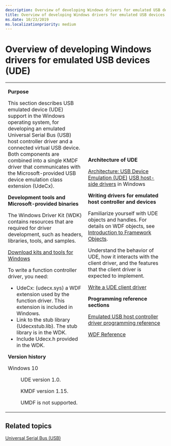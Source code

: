 ```yaml
---
description: Overview of developing Windows drivers for emulated USB devices (UDE)
title: Overview of developing Windows drivers for emulated USB devices (UDE)
ms.date: 10/23/2019
ms.localizationpriority: medium
---
```


# Overview of developing Windows drivers for emulated USB devices (UDE)


<table>
<colgroup>
<col width="50%" />
<col width="50%" />
</colgroup>
<tbody>
<tr class="odd">
<td><p><strong>Purpose</strong></p>
<p>This section describes USB emulated device (UDE) support in the Windows operating system, for developing an emulated Universal Serial Bus (USB) host controller driver and a connected virtual USB device. Both components are combined into a single KMDF driver that communicates with the Microsoft-provided USB device emulation class extension (UdeCx).</p>
<p><strong>Development tools and Microsoft-provided binaries</strong></p>
<p>The Windows Driver Kit (WDK) contains resources that are required for driver development, such as headers, libraries, tools, and samples.</p>
<p><a href="https://go.microsoft.com/fwlink/p/?linkid=617155" data-raw-source="[Download kits and tools for Windows](https://go.microsoft.com/fwlink/p/?linkid=617155)">Download kits and tools for Windows</a></p>
<p>To write a function controller driver, you need:</p>
<ul>
<li>UdeCx: (udecx.sys) a WDF extension used by the function driver. This extension is included in Windows.</li>
<li>Link to the stub library (Udecxstub.lib). The stub library is in the WDK.</li>
<li>Include Udecx.h provided in the WDK.</li>
</ul>
<p><strong>Version history</strong></p>
<p></p>
<dl>
<dt><a href=""></a>Windows 10</dt>
<dd><p>UDE version 1.0.</p>
<p>KMDF version 1.15.</p>
<p>UMDF is not supported.</p>
</dd>
</dl></td>
<td><p><strong>Architecture of UDE</strong></p>
<a href="usb-emulated-device--ude--architecture.md" data-raw-source="[Architecture: USB Device Emulation (UDE)](usb-emulated-device--ude--architecture.md)">Architecture: USB Device Emulation (UDE)</a>
<a href="usb-3-0-driver-stack-architecture.md" data-raw-source="[USB host-side drivers](usb-3-0-driver-stack-architecture.md)">USB host-side drivers</a> in Windows
<p><strong>Writing drivers for emulated host controller and devices</strong></p>
<p>Familiarize yourself with UDE objects and handles. For details on WDF objects, see <a href="https://docs.microsoft.com/windows-hardware/drivers/wdf/introduction-to-framework-objects" data-raw-source="[Introduction to Framework Objects](https://docs.microsoft.com/windows-hardware/drivers/wdf/introduction-to-framework-objects)">Introduction to Framework Objects</a>.</p>
<p>Understand the behavior of UDE, how it interacts with the client driver, and the features that the client driver is expected to implement.</p>
<p><a href="writing-a-ude-client-driver.md" data-raw-source="[Write a UDE client driver](writing-a-ude-client-driver.md)">Write a UDE client driver</a></p>
<p><strong>Programming reference sections</strong></p>
<p><a href="https://docs.microsoft.com/windows-hardware/drivers/ddi/_usbref/#emulated-host-controller-driver-reference" data-raw-source="[Emulated USB host controller driver programming reference](https://docs.microsoft.com/windows-hardware/drivers/ddi/_usbref/#emulated-host-controller-driver-reference)">Emulated USB host controller driver programming reference</a></p>
<p><a href="https://docs.microsoft.com/windows-hardware/drivers/ddi/_wdf/" data-raw-source="[WDF Reference](https://docs.microsoft.com/windows-hardware/drivers/ddi/_wdf/)">WDF Reference</a></p></td>
</tr>
</tbody>
</table>

 

## Related topics
[Universal Serial Bus (USB)](https://docs.microsoft.com/windows-hardware/drivers/usbcon)  



